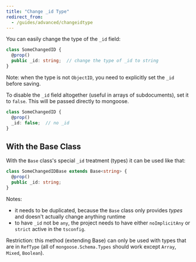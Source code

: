 ```yaml
---
title: "Change _id Type"
redirect_from:
  - /guides/advanced/changeidtype
---
```


You can easily change the type of the `_id` field:

```ts
class SomeChangedID {
  @prop()
  public _id: string;  // change the type of _id to string
}
```

Note: when the type is not `ObjectID`, you need to explicitly set the `_id` before saving.

To disable the `_id` field altogether (useful in arrays of subdocuments), set it to `false`. This will be passed directly to mongoose.

```ts
class SomeChangedID {
  @prop()
  _id: false;  // no _id
}
```


## With the Base Class

With the `Base` class's special `_id` treatment (types) it can be used like that:

```ts
class SomeChangedIDBase extends Base<string> {
  @prop()
  public _id: string;
}
```

Notes:
* it needs to be duplicated, because the `Base` class only provides *types* and doesn't actually change anything runtime
* to have `_id` not be `any`, the project needs to have either `noImplicitAny` or `strict` active in the `tsconfig`.

Restriction: this method (extending Base) can only be used with types that are in `RefType` (all of `mongoose.Schema.Types` should work except `Array`, `Mixed`, `Boolean`).

